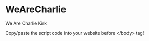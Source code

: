 # WeAreCharlie
We Are Charlie Kirk

Copy/paste the script code into your website before \</body> tag!
